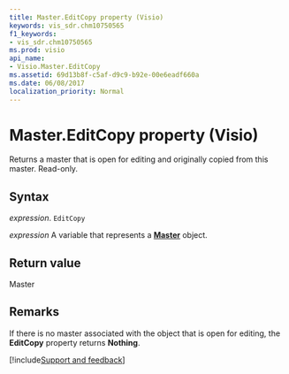 ```yaml
---
title: Master.EditCopy property (Visio)
keywords: vis_sdr.chm10750565
f1_keywords:
- vis_sdr.chm10750565
ms.prod: visio
api_name:
- Visio.Master.EditCopy
ms.assetid: 69d13b8f-c5af-d9c9-b92e-00e6eadf660a
ms.date: 06/08/2017
localization_priority: Normal
---
```



# Master.EditCopy property (Visio)

Returns a master that is open for editing and originally copied from this master. Read-only.


## Syntax

_expression_. `EditCopy`

_expression_ A variable that represents a **[Master](Visio.Master.md)** object.


## Return value

Master


## Remarks

If there is no master associated with the object that is open for editing, the  **EditCopy** property returns **Nothing**.

[!include[Support and feedback](~/includes/feedback-boilerplate.md)]